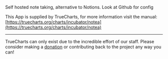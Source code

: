Self hosted note taking, alternative to Notions. Look at Github for config

This App is supplied by TrueCharts, for more information visit the manual: [https://truecharts.org/charts/incubator/notea](https://truecharts.org/charts/incubator/notea)

---

TrueCharts can only exist due to the incredible effort of our staff.
Please consider making a [donation](https://truecharts.org/sponsor) or contributing back to the project any way you can!
